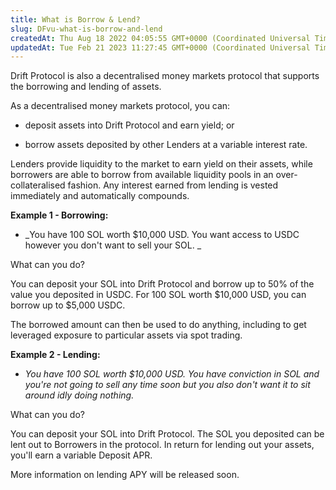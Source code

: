 ```yaml
---
title: What is Borrow & Lend?
slug: DFvu-what-is-borrow-and-lend
createdAt: Thu Aug 18 2022 04:05:55 GMT+0000 (Coordinated Universal Time)
updatedAt: Tue Feb 21 2023 11:27:45 GMT+0000 (Coordinated Universal Time)
---
```


Drift Protocol is also a decentralised money markets protocol that supports the borrowing and lending of assets.&#x20;

As a decentralised money markets protocol, you can:

-   deposit assets into Drift Protocol and earn yield; or

-   borrow assets deposited by other Lenders at a variable interest rate.

Lenders provide liquidity to the market to earn yield on their assets, while borrowers are able to borrow from available liquidity pools in an over-collateralised fashion. Any interest earned from lending is vested immediately and automatically compounds.

**Example 1 - Borrowing:**

-   _You have 100 SOL worth $10,000 USD. You want access to USDC however you don't want to sell your SOL. _

What can you do?&#x20;

You can deposit your SOL into Drift Protocol and borrow up to 50% of the value you deposited in USDC. For 100 SOL worth $10,000 USD, you can borrow up to $5,000 USDC.&#x20;

The borrowed amount can then be used to do anything, including to get leveraged exposure to particular assets via spot trading.&#x20;

**Example 2 - Lending:**

-   _You have 100 SOL worth $10,000 USD. You have conviction in SOL and you're not going to sell any time soon but you also don't want it to sit around idly doing nothing._

What can you do?&#x20;

You can deposit your SOL into Drift Protocol. The SOL you deposited can be lent out to Borrowers in the protocol. In return for lending out your assets, you'll earn a variable Deposit APR.

More information on lending APY will be released soon.
